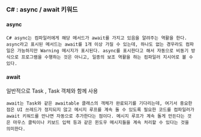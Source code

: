 ###  **C#  : async / await 키워드** 



#### async 

```
C# async는 컴파일러에게 해당 메서드가 await를 가지고 있음을 알려주는 역활을 한다. async라고 표시된 메서드는 await를 1개 이상 가질 수 있는데, 하나도 없는 경우라도 컴파일은 가능하지만 Warning 메시지가 표시된다. async를 표시한다고 해서 자동으로 비동기 방식으로 프로그램을 수행하는 것은 아니고, 일종의 보조 역활을 하는 컴파일러 지시어로 볼 수 있다.
```



#### await

일반적으로 Task , Task<T> 객체와 함께 사용

```
await는 Task와 같은 awaitable 클래스의 객체가 완료되기를 기다리는데, 여기서 중요한 점은 UI 쓰레드가 정지되지 않고 메시지 루프를 계속 돌 수 있도록 필요한 코드를 컴파일러가 await 키워드를 만나면 자동으로 추가한다는 점이다. 메시지 루프가 계속 돌게 만든다는 것은 마우스 클릭이나 키보드 입력 등과 같은 윈도우 메시지들을 계속 처리할 수 있다는 것을 의미한다.
```

